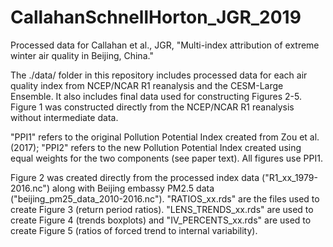 # CallahanSchnellHorton_JGR_2019
Processed data for Callahan et al., JGR, "Multi-index attribution of extreme winter air quality in Beijing, China."

The ./data/ folder in this repository includes processed data for each air quality index from NCEP/NCAR R1 reanalysis and the CESM-Large Ensemble. It also includes final data used for constructing Figures 2-5. Figure 1 was constructed directly from the NCEP/NCAR R1 reanalysis without intermediate data.

"PPI1" refers to the original Pollution Potential Index created from Zou et al. (2017); "PPI2" refers to the new Pollution Potential Index created using equal weights for the two components (see paper text). All figures use PPI1.

Figure 2 was created directly from the processed index data ("R1_xx_1979-2016.nc") along with Beijing embassy PM2.5 data ("beijing_pm25_data_2010-2016.nc"). "RATIOS_xx.rds" are the files used to create Figure 3 (return period ratios). "LENS_TRENDS_xx.rds" are used to create Figure 4 (trends boxplots) and "IV_PERCENTS_xx.rds" are used to create Figure 5 (ratios of forced trend to internal variability).
